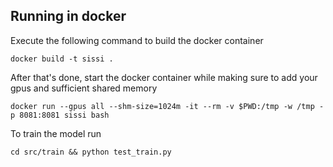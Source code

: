 ## Running in docker
Execute the following command to build the docker container

    docker build -t sissi .

After that's done, start the docker container while making sure to add your gpus and sufficient shared memory

    docker run --gpus all --shm-size=1024m -it --rm -v $PWD:/tmp -w /tmp -p 8081:8081 sissi bash

To train the model run

    cd src/train && python test_train.py